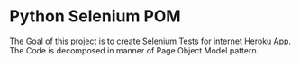 # Python Selenium POM

The Goal of this project is to create Selenium Tests for internet Heroku App. The Code is decomposed in manner of Page Object Model pattern.
